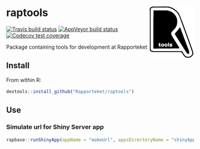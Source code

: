 # raptools <img src='man/figures/logo.svg' align="right" height="139" />

<!-- badges: start -->
[![Travis build status](https://travis-ci.org/Rapporteket/raptools.svg?branch=master)](https://travis-ci.org/Rapporteket/raptools)
[![AppVeyor build status](https://ci.appveyor.com/api/projects/status/github/Rapporteket/raptools?branch=master&svg=true)](https://ci.appveyor.com/project/Rapporteket/raptools)
[![Codecov test coverage](https://codecov.io/gh/Rapporteket/raptools/branch/master/graph/badge.svg)](https://codecov.io/gh/Rapporteket/raptools?branch=master)
<!-- badges: end -->

Package containing tools for development at Rapporteket

## Install
From within R:
```r
devtools::install_github("Rapporteket/raptools")
```


## Use

### Simulate url for Shiny Server app

```r
rapbase::runShinyApp(appName = "makeUrl", appsDirectoryName = "shinyApps", packageName = "raptools")
```
